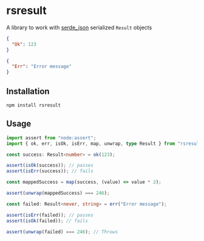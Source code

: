 # rsresult

A library to work with [serde_json](https://github.com/serde-rs/json) serialized `Result` objects

```json
{
  "Ok": 123
}
```

```json
{
  "Err": "Error message"
}
```

## Installation

```shell
npm install rsresult
```

## Usage

```typescript
import assert from "node:assert";
import { ok, err, isOk, isErr, map, unwrap, type Result } from "rsresult";

const success: Result<number> = ok(123);

assert(isOk(success)); // passes
assert(isErr(success)); // fails

const mappedSuccess = map(success, (value) => value * 2);

assert(unwrap(mappedSuccess) === 246);

const failed: Result<never, string> = err("Error message");

assert(isErr(failed)); // passes
assert(isOk(failed)); // fails

assert(unwrap(failed) === 246); // Throws
```
